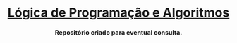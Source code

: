 # <center><u>Lógica de Programação e Algoritmos</u></center>

#### <center>Repositório criado para eventual consulta.</center>